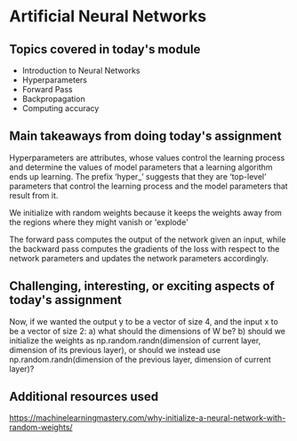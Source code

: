 # Artificial Neural Networks

## Topics covered in today's module
* Introduction to Neural Networks
* Hyperparameters
* Forward Pass
* Backpropagation
* Computing accuracy

## Main takeaways from doing today's assignment

Hyperparameters are attributes, whose values control the learning process and determine the values of model parameters that a learning algorithm ends up learning. The prefix ‘hyper_’ suggests that they are ‘top-level’ parameters that control the learning process and the model parameters that result from it.

We initialize with random weights because it keeps the weights away from the regions where they might vanish or 'explode'

The forward pass computes the output of the network given an input, while the backward pass computes the gradients of the loss with respect to the network parameters and updates the network parameters accordingly.

## Challenging, interesting, or exciting aspects of today's assignment
Now, if we wanted the output  y  to be a vector of size 4, and the input  x  to be a vector of size 2: a) what should the dimensions of W be? b) should we initialize the weights as np.random.randn(dimension of current layer, dimension of its previous layer), or should we instead use np.random.randn(dimension of the previous layer, dimension of current layer)?

## Additional resources used 
https://machinelearningmastery.com/why-initialize-a-neural-network-with-random-weights/
